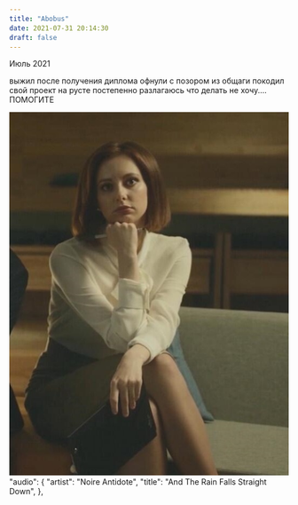 ```yaml
---
title: "Abobus"
date: 2021-07-31 20:14:30
draft: false
---
```


Июль 2021

выжил после получения диплома
офнули с позором из общаги
покодил свой проект на русте
постепенно разлагаюсь
что делать
не хочу....
ПОМОГИТЕ

![](/img/vk/ZWb2cM66OU0.jpg)
      "audio": {
        "artist": "Noire Antidote",
        "title": "And The Rain Falls Straight Down",
      },
